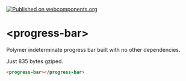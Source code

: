 [![Published on webcomponents.org](https://img.shields.io/badge/webcomponents.org-published-blue.svg)](https://www.webcomponents.org/element/samuelli/progress-bar)

# \<progress-bar\>

Polymer indeterminate progress bar built with no other dependencies.

Just 835 bytes gziped.

<!--
```
<custom-element-demo>
  <template>
    <script src="../webcomponents.js/webcomponents-lite.min.js"></script>
    <link rel="import" href="progress-bar.html">
    <style is="custom-style">
    </style>
    <next-code-block></next-code-block>
  </template>
</custom-element-demo>
```
-->
```html
<progress-bar></progress-bar>
```